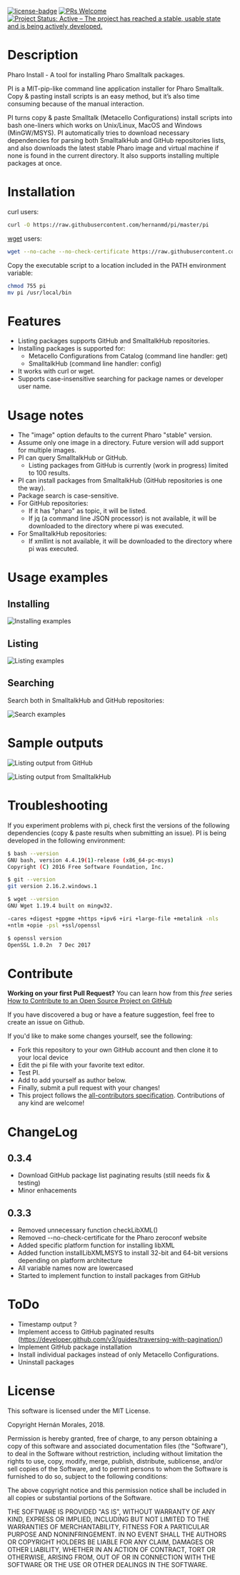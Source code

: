 [![license-badge](https://img.shields.io/badge/license-MIT-blue.svg)](https://img.shields.io/badge/license-MIT-blue.svg)
[![PRs Welcome](https://img.shields.io/badge/PRs-welcome-brightgreen.svg?style=flat-square)](http://makeapullrequest.com)
[![Project Status: Active – The project has reached a stable, usable state and is being actively developed.](http://www.repostatus.org/badges/latest/active.svg)](http://www.repostatus.org/#active)

# Description

Pharo Install - A tool for installing Pharo Smalltalk packages.

PI is a MIT-pip-like command line application installer for Pharo Smalltalk. Copy & pasting install scripts is an easy method, but it’s also time consuming because of the manual interaction. 

PI turns copy & paste Smalltalk (Metacello Configurations) install scripts into bash one-liners which works on Unix/Linux, MacOS and Windows (MinGW/MSYS). PI automatically tries to download necessary dependencies for parsing both SmalltalkHub and GitHub repositories lists, and also downloads the latest stable Pharo image and virtual machine if none is found in the current directory. It also supports installing multiple packages at once.

# Installation

curl users:
```bash
curl -O https://raw.githubusercontent.com/hernanmd/pi/master/pi
```

[wget](https://eternallybored.org/misc/wget/ "wget web site") users:
```bash
wget --no-cache --no-check-certificate https://raw.githubusercontent.com/hernanmd/pi/master/pi
```

Copy the executable script to a location included in the PATH environment variable:

```bash
chmod 755 pi
mv pi /usr/local/bin
```

# Features

  - Listing packages supports GitHub and SmalltalkHub repositories. 
  - Installing packages is supported for: 
    - Metacello Configurations from Catalog (command line handler: get)
    - SmalltalkHub (command line handler: config)
  - It works with curl or wget.
  - Supports case-insensitive searching for package names or developer user name.

# Usage notes

  - The "image" option defaults to the current Pharo "stable" version. 
  - Assume only one image in a directory. Future version will add support for multiple images.
  - PI can query SmalltalkHub or GitHub. 
    - Listing packages from GitHub is currently (work in progress) limited to 100 results.
  - PI can install packages from SmalltalkHub (GitHub repositories is one the way).
  - Package search is case-sensitive.
  - For GitHub repositories: 
    - If it has "pharo" as topic, it will be listed.
    - If jq (a command line JSON processor) is not available, it will be downloaded to the directory where pi was executed.
  - For SmalltalkHub repositories: 
    - If xmllint is not available, it will be downloaded to the directory where pi was executed.  

# Usage examples

## Installing

![Installing examples](images/ex_install.png)

## Listing

![Listing examples](images/ex_list.png)

## Searching

Search both in SmalltalkHub and GitHub repositories:

![Search examples](images/ex_search.png)

# Sample outputs

![Listing output from GitHub](images/list_1.png)

![Listing output from SmalltalkHub](images/list_2.png)

# Troubleshooting

If you experiment problems with pi, check first the versions of the following dependencies (copy & paste results when submitting an issue). PI is being developed in the following environment:

```bash
$ bash --version
GNU bash, version 4.4.19(1)-release (x86_64-pc-msys)
Copyright (C) 2016 Free Software Foundation, Inc.
```

```bash
$ git --version
git version 2.16.2.windows.1
```

```bash
$ wget --version
GNU Wget 1.19.4 built on mingw32.

-cares +digest +gpgme +https +ipv6 +iri +large-file +metalink -nls
+ntlm +opie -psl +ssl/openssl
```

```bash
$ openssl version
OpenSSL 1.0.2n  7 Dec 2017
```


# Contribute

**Working on your first Pull Request?** You can learn how from this *free* series [How to Contribute to an Open Source Project on 
GitHub](https://egghead.io/series/how-to-contribute-to-an-open-source-project-on-github)
    
If you have discovered a bug or have a feature suggestion, feel free to create an issue on Github.

If you'd like to make some changes yourself, see the following:    

  - Fork this repository to your own GitHub account and then clone it to your local device
  - Edit the pi file with your favorite text editor.
  - Test PI.    
  - Add <your GitHub username> to add yourself as author below.
  - Finally, submit a pull request with your changes!
  - This project follows the [all-contributors specification](https://github.com/kentcdodds/all-contributors). Contributions of any kind are welcome!

# ChangeLog

## 0.3.4

  - Download GitHub package list paginating results (still needs fix & testing)
  - Minor enhacements

## 0.3.3

  - Removed unnecessary function checkLibXML()
  - Removed --no-check-certificate for the Pharo zeroconf website
  - Added specific platform function for installing libXML
  - Added function installLibXMLMSYS to install 32-bit and 64-bit versions depending on platform architecture 
  - All variable names now are lowercased
  - Started to implement function to install packages from GitHub

# ToDo

  - Timestamp output ?
  - Implement access to GitHub paginated results (https://developer.github.com/v3/guides/traversing-with-pagination/)
  - Implement GitHub package installation
  - Install individual packages instead of only Metacello Configurations.
  - Uninstall packages

# License

This software is licensed under the MIT License.

Copyright Hernán Morales, 2018.

Permission is hereby granted, free of charge, to any person obtaining a copy of this software and associated documentation files (the "Software"), to deal in the Software without restriction, including without limitation the rights to use, copy, modify, merge, publish, distribute, sublicense, and/or sell copies of the Software, and to permit persons to whom the Software is furnished to do so, subject to the following conditions:

The above copyright notice and this permission notice shall be included in all copies or substantial portions of the Software.

THE SOFTWARE IS PROVIDED "AS IS", WITHOUT WARRANTY OF ANY KIND, EXPRESS OR IMPLIED, INCLUDING BUT NOT LIMITED TO THE WARRANTIES OF MERCHANTABILITY, FITNESS FOR A PARTICULAR PURPOSE AND NONINFRINGEMENT. IN NO EVENT SHALL THE AUTHORS OR COPYRIGHT HOLDERS BE LIABLE FOR ANY CLAIM, DAMAGES OR OTHER LIABILITY, WHETHER IN AN ACTION OF CONTRACT, TORT OR OTHERWISE, ARISING FROM, OUT OF OR IN CONNECTION WITH THE SOFTWARE OR THE USE OR OTHER DEALINGS IN THE SOFTWARE.
